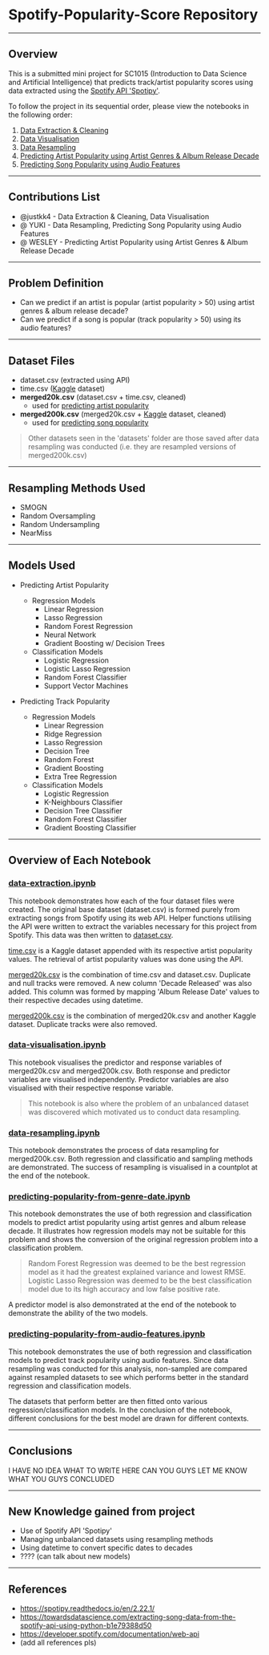# Spotify-Popularity-Score Repository
---
## Overview
This is a submitted mini project for SC1015 (Introduction to Data Science and Artificial Intelligence) that predicts track/artist popularity scores using data extracted using the [Spotify API 'Spotipy'](https://developer.spotify.com/documentation/web-api). 

To follow the project in its sequential order, please view the notebooks in the following order:
1. [Data Extraction & Cleaning](data-extraction-and-cleaning.ipynb)
2. [Data Visualisation](data-visualisation.ipynb)
3. [Data Resampling](data-resampling.ipynb)
4. [Predicting Artist Popularity using Artist Genres & Album Release Decade](predicting-popularity-from-genre-date.ipynb)
5. [Predicting Song Popularity using Audio Features](predicting-popularity-from-audio-features.ipynb)

---
## Contributions List
- @justkk4 - Data Extraction & Cleaning, Data Visualisation
- @ YUKI - Data Resampling, Predicting Song Popularity using Audio Features
- @ WESLEY - Predicting Artist Popularity using Artist Genres & Album Release Decade

---
## Problem Definition
- Can we predict if an artist is popular (artist popularity > 50) using artist genres & album release decade?
- Can we predict if a song is popular (track popularity > 50) using its audio features?

---
## Dataset Files
- dataset.csv (extracted using API)
- time.csv ([Kaggle](https://www.kaggle.com/datasets/joebeachcapital/top-10000-spotify-songs-1960-now?resource=download) dataset)
- **merged20k.csv** (dataset.csv + time.csv, cleaned)
    - used for [predicting artist popularity](predicting-popularity-from-genre-date.ipynb)
- **merged200k.csv** (merged20k.csv + [Kaggle](https://www.kaggle.com/datasets/zaheenhamidani/ultimate-spotify-tracks-db) dataset, cleaned)
    - used for [predicting song popularity](predicting-popularity-from-audio-features.ipynb)

> Other datasets seen in the 'datasets' folder are those saved after data resampling was conducted (i.e. they are resampled versions of merged200k.csv)

---
## Resampling Methods Used
- SMOGN
- Random Oversampling
- Random Undersampling
- NearMiss

---
## Models Used
- Predicting Artist Popularity
    - Regression Models
        - Linear Regression
        - Lasso Regression
        - Random Forest Regression
        - Neural Network
        - Gradient Boosting w/ Decision Trees
    - Classification Models
        - Logistic Regression
        - Logistic Lasso Regression
        - Random Forest Classifier
        - Support Vector Machines

- Predicting Track Popularity
    - Regression Models
        - Linear Regression
        - Ridge Regression
        - Lasso Regression
        - Decision Tree
        - Random Forest
        - Gradient Boosting
        - Extra Tree Regression
    - Classification Models
        - Logistic Regression
        - K-Neighbours Classifier
        - Decision Tree Classifier
        - Random Forest Classifier
        - Gradient Boosting Classifier

---
## Overview of Each Notebook
### <ins>data-extraction.ipynb</ins>
This notebook demonstrates how each of the four dataset files were created. The original base dataset (dataset.csv) is formed purely from extracting songs from Spotify using its web API. Helper functions utilising the API were written to extract the variables necessary for this project from Spotify. This data was then written to [dataset.csv](datasets/dataset.csv).

[time.csv](datasets/time.csv) is a Kaggle dataset appended with its respective artist popularity values. The retrieval of artist popularity values was done using the API.

[merged20k.csv](datasets/merged20k.csv) is the combination of time.csv and dataset.csv. Duplicate and null tracks were removed. A new column 'Decade Released' was also added. This column was formed by mapping 'Album Release Date' values to their respective decades using datetime.

[merged200k.csv](datasets/merged200k.csv) is the combination of merged20k.csv and another Kaggle dataset. Duplicate tracks were also removed.

### <ins>**data-visualisation.ipynb**</ins>
This notebook visualises the predictor and response variables of merged20k.csv and merged200k.csv. Both response and predictor variables are visualised independently. Predictor variables are also visualised with their respective response variable.

> This notebook is also where the problem of an unbalanced dataset was discovered which motivated us to conduct data resampling.

### <ins>**data-resampling.ipynb**</ins>
This notebook demonstrates the process of data resampling for merged200k.csv. Both regression and classificatio and sampling methods are demonstrated. The success of resampling is visualised in a countplot at the end of the notebook.

### <ins>**predicting-popularity-from-genre-date.ipynb**</ins>
This notebook demonstrates the use of both regression and classification models to predict artist popularity using artist genres and album release decade. It illustrates how regression models may not be suitable for this problem and shows the conversion of the original regression problem into a classification problem.

> Random Forest Regression was deemed to be the best regression model as it had the greatest explained variance and lowest RMSE. Logistic Lasso Regression was deemed to be the best classification model due to its high accuracy and low false positive rate.

A predictor model is also demonstrated at the end of the notebook to demonstrate the ability of the two models.

### <ins>**predicting-popularity-from-audio-features.ipynb**</ins>
This notebook demonstrates the use of both regression and classification models to predict track popularity using audio features. Since data resampling was conducted for this analysis, non-sampled are compared against resampled datasets to see which performs better in the standard regression and classification models.

The datasets that perform better are then fitted onto various regression/classification models. In the conclusion of the notebook, different conclusions for the best model are drawn for different contexts.

---
## Conclusions
I HAVE NO IDEA WHAT TO WRITE HERE CAN YOU GUYS LET ME KNOW WHAT YOU GUYS CONCLUDED

---
## New Knowledge gained from project
- Use of Spotify API 'Spotipy'
- Managing unbalanced datasets using resampling methods
- Using datetime to convert specific dates to decades
- ???? (can talk about new models)

---
## References
- https://spotipy.readthedocs.io/en/2.22.1/
- https://towardsdatascience.com/extracting-song-data-from-the-spotify-api-using-python-b1e79388d50
- https://developer.spotify.com/documentation/web-api
- (add all references pls)